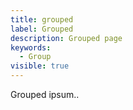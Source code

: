 ```yaml
---
title: grouped
label: Grouped
description: Grouped page
keywords:
  - Group
visible: true
---
```

Grouped ipsum..